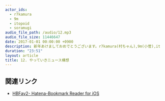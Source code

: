 ```yaml
---
actor_ids:
  - r7kamura
  - 9m
  - itopoid
  - soramugi
audio_file_path: /audio/12.mp3
audio_file_size: 11446647
date: 2017-01-01 00:00:00 +0900
description: 新年あけましておめでとうございます。r7kamura(村ちゃん),9m(小菅),itopoid(伊藤),soramugi(露崎)の4人とdaasawa(澤田さん)で、前回と引き継ぎかなめい社をお借りしての忘年会をしていた中で話した「やっていきニュース」のサイトアイデアの構想を収録しました。普段の雑音が無い対面での録音環境とは違い、ICレコーダーを使って録音した自然な雑談を感じて頂ければ幸いです。最後にスポンサーからの大事なお言葉もあります。
duration: "23:51"
layout: article
title: 12. やっていきニュース構想
---
```


## 関連リンク

- [HBFav2- Hatena-Bookmark Reader for iOS](http://hbfav.bloghackers.net)
